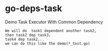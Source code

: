 # go-deps-task
Demo Task Executor With Common Dependency
```
We will do  task1 dependent another task2,
then task2 dep task3,
task4 dep task2... 
we can do this like the demo(*_test.go)
```

